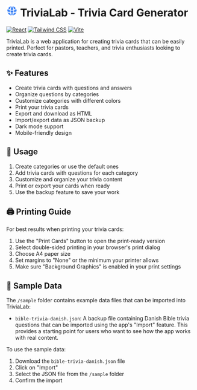 # <img src="https://raw.githubusercontent.com/lukasjp11/trivialab/main/public/android-chrome-192x192.png" alt="TriviaLab Logo" width="30" height="30"> TriviaLab - Trivia Card Generator
[![React](https://img.shields.io/badge/React-18.0.0-61DAFB?logo=react)](https://reactjs.org/)
[![Tailwind CSS](https://img.shields.io/badge/Tailwind_CSS-3.3.0-38B2AC?logo=tailwind-css)](https://tailwindcss.com/)
[![Vite](https://img.shields.io/badge/Vite-4.4.0-646CFF?logo=vite)](https://vitejs.dev/)

TriviaLab is a web application for creating trivia cards that can be easily printed. Perfect for pastors, teachers, and trivia enthusiasts looking to create trivia cards.

## ✨ Features
- Create trivia cards with questions and answers
- Organize questions by categories
- Customize categories with different colors
- Print your trivia cards
- Export and download as HTML
- Import/export data as JSON backup
- Dark mode support
- Mobile-friendly design

## 📱 Usage
1. Create categories or use the default ones
2. Add trivia cards with questions for each category
3. Customize and organize your trivia content
4. Print or export your cards when ready
5. Use the backup feature to save your work

## 🖨️ Printing Guide
For best results when printing your trivia cards:
1. Use the "Print Cards" button to open the print-ready version
2. Select double-sided printing in your browser's print dialog
3. Choose A4 paper size
4. Set margins to "None" or the minimum your printer allows
5. Make sure "Background Graphics" is enabled in your print settings

## 📁 Sample Data
The `/sample` folder contains example data files that can be imported into TriviaLab:

- `bible-trivia-danish.json`: A backup file containing Danish Bible trivia questions that can be imported using the app's "Import" feature. This provides a starting point for users who want to see how the app works with real content.

To use the sample data:
1. Download the `bible-trivia-danish.json` file
2. Click on "Import"
3. Select the JSON file from the `/sample` folder
4. Confirm the import
